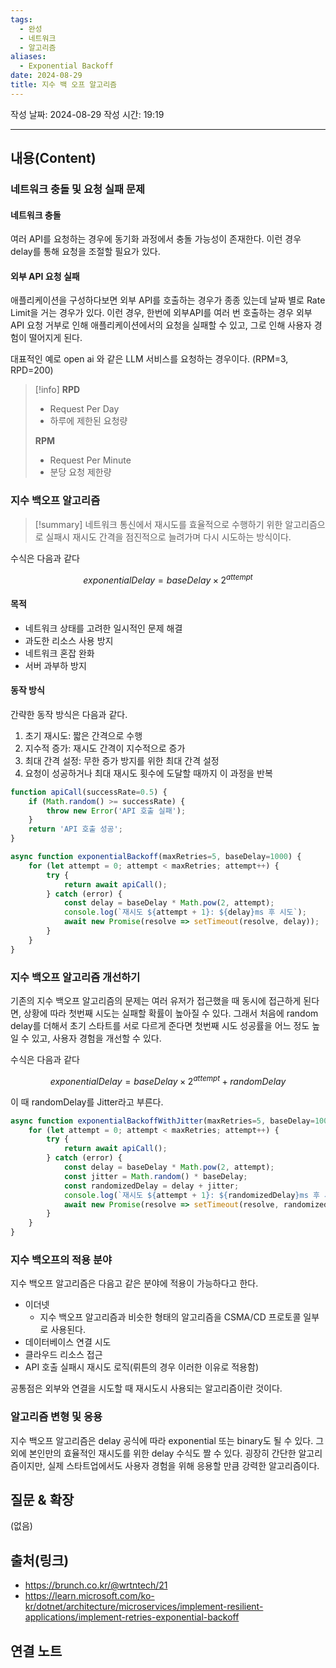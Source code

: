 ```yaml
---
tags:
  - 완성
  - 네트워크
  - 알고리즘
aliases:
  - Exponential Backoff
date: 2024-08-29
title: 지수 백 오프 알고리즘
---
```

작성 날짜: 2024-08-29
작성 시간: 19:19


----
## 내용(Content)

### 네트워크 충돌 및 요청 실패 문제

#### 네트워크 충돌

여러 API를 요청하는 경우에 동기화 과정에서 충돌 가능성이 존재한다. 이런 경우 delay를 통해 요청을 조절할 필요가 있다.

#### 외부 API 요청 실패

애플리케이션을 구성하다보면 외부 API를 호출하는 경우가 종종 있는데 날짜 별로 Rate Limit을 거는 경우가 있다. 이런 경우, 한번에 외부API를 여러 번 호출하는 경우 외부 API 요청 거부로 인해 애플리케이션에서의 요청을 실패할 수 있고, 그로 인해 사용자 경험이 떨어지게 된다.

대표적인 예로 open ai 와 같은 LLM 서비스를 요청하는 경우이다. (RPM=3, RPD=200) 

>[!info]
>**RPD**
>- Request Per Day
>- 하루에 제한된 요청량
>
>**RPM**
>- Request Per Minute
>- 분당 요청 제한량

### 지수 백오프 알고리즘

>[!summary]
>네트워크 통신에서 재시도를 효율적으로 수행하기 위한 알고리즘으로 실패시 재시도 간격을 점진적으로 늘려가며 다시 시도하는 방식이다. 

수식은 다음과 같다

$$
exponentialDelay = baseDelay \times 2^{attempt}
$$
#### 목적

- 네트워크 상태를 고려한 일시적인 문제 해결
- 과도한 리소스 사용 방지
- 네트워크 혼잡 완화
- 서버 과부하 방지

#### 동작 방식

간략한 동작 방식은 다음과 같다.
1. 초기 재시도: 짧은 간격으로 수행
2. 지수적 증가: 재시도 간격이 지수적으로 증가
3. 최대 간격 설정: 무한 증가 방지를 위한 최대 간격 설정
4. 요청이 성공하거나 최대 재시도 횟수에 도달할 때까지 이 과정을 반복

```js
function apiCall(successRate=0.5) {
    if (Math.random() >= successRate) {
        throw new Error('API 호출 실패');
    }
    return 'API 호출 성공';
}

async function exponentialBackoff(maxRetries=5, baseDelay=1000) {
    for (let attempt = 0; attempt < maxRetries; attempt++) {
        try {
            return await apiCall();
        } catch (error) {
            const delay = baseDelay * Math.pow(2, attempt);
            console.log(`재시도 ${attempt + 1}: ${delay}ms 후 시도`);
            await new Promise(resolve => setTimeout(resolve, delay));
        }
    }
}

```

### 지수 백오프 알고리즘 개선하기

기존의 지수 백오프 알고리즘의 문제는 여러 유저가 접근했을 때 동시에 접근하게 된다면, 상황에 따라 첫번째 시도는 실패할 확률이 높아질 수 있다. 그래서 처음에 random delay를 더해서 초기 스타트를 서로 다르게 준다면 첫번째 시도 성공률을 어느 정도 높일 수 있고, 사용자 경험을 개선할 수 있다.

수식은 다음과 같다

$$
exponentialDelay = baseDelay \times 2^{attempt} + randomDelay
$$

이 때 randomDelay를 Jitter라고 부른다.

```js
async function exponentialBackoffWithJitter(maxRetries=5, baseDelay=1000) {
    for (let attempt = 0; attempt < maxRetries; attempt++) {
        try {
            return await apiCall();
        } catch (error) {
            const delay = baseDelay * Math.pow(2, attempt);
            const jitter = Math.random() * baseDelay;
            const randomizedDelay = delay + jitter;
            console.log(`재시도 ${attempt + 1}: ${randomizedDelay}ms 후 시도`);
            await new Promise(resolve => setTimeout(resolve, randomizedDelay));
        }
    }
}
```

### 지수 백오프의 적용 분야

지수 백오프 알고리즘은 다음고 같은 분야에 적용이 가능하다고 한다.

- 이더넷
	- 지수 백오프 알고리즘과 비슷한 형태의 알고리즘을 CSMA/CD 프로토콜 일부로 사용된다.
- 데이터베이스 연결 시도
- 클라우드 리소스 접근
- API 호출 실패시 재시도 로직(뤼튼의 경우 이러한 이유로 적용함)

공통점은 외부와 연결을 시도할 때 재시도시 사용되는 알고리즘이란 것이다.


### 알고리즘 변형 및 응용

지수 백오프 알고리즘은 delay 공식에 따라 exponential 또는 binary도 될 수 있다. 그 외에 본인만의 효율적인 재시도를 위한 delay 수식도 짤 수 있다. 굉장히 간단한 알고리즘이지만, 실제 스타트업에서도 사용자 경험을 위해 응용할 만큼 강력한 알고리즘이다.
## 질문 & 확장

(없음)

## 출처(링크)

- https://brunch.co.kr/@wrtntech/21
- https://learn.microsoft.com/ko-kr/dotnet/architecture/microservices/implement-resilient-applications/implement-retries-exponential-backoff

## 연결 노트


